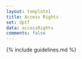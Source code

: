 ```yaml
---
layout: template1
title: Access Rights
set: dptf
data: accessRights
comments: false
---
```


{% include guidelines.md %}

